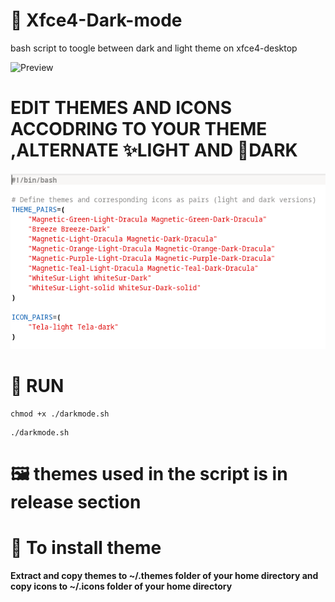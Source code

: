 # 🎨 Xfce4-Dark-mode
bash script to toogle between dark and light theme on xfce4-desktop

![Preview](preview.gif)

# EDIT THEMES AND ICONS ACCODRING TO YOUR THEME ,ALTERNATE ✨LIGHT AND 🌙DARK
![names](themes.png)

# 🚀 RUN
```
chmod +x ./darkmode.sh
```
```
./darkmode.sh
```
# 🖼️ themes used in the script is in release section

# 💬 To install theme
**Extract and copy themes to ~/.themes folder of your home directory and copy icons to ~/.icons folder of your home directory**

  
  
